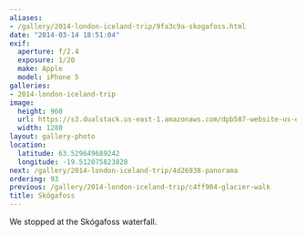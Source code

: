 ```yaml
---
aliases:
- /gallery/2014-london-iceland-trip/9fa3c9a-skogafoss.html
date: "2014-03-14 18:51:04"
exif:
  aperture: f/2.4
  exposure: 1/20
  make: Apple
  model: iPhone 5
galleries:
- 2014-london-iceland-trip
image:
  height: 960
  url: https://s3.dualstack.us-east-1.amazonaws.com/dpb587-website-us-east-1/asset/gallery/2014-london-iceland-trip/9fa3c9a-skogafoss~1280.jpg
  width: 1280
layout: gallery-photo
location:
  latitude: 63.529649689242
  longitude: -19.512075823828
next: /gallery/2014-london-iceland-trip/4d26938-panorama
ordering: 93
previous: /gallery/2014-london-iceland-trip/c4ff904-glacier-walk
title: Skógafoss
---
```


We stopped at the Skógafoss waterfall.
